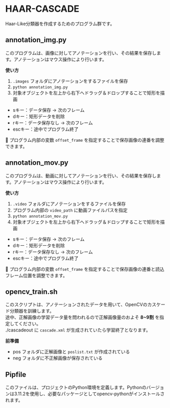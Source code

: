 # HAAR-CASCADE
Haar-Like分類器を作成するためのプログラム群です。  

## annotation_img.py
このプログラムは、画像に対してアノテーションを行い、その結果を保存します。アノテーションはマウス操作により行います。  

**使い方**  

1. `.images` フォルダにアノテーションをするファイルを保存
2. `python annotation_img.py`
3. 対象オブジェクトを左上から右下へドラッグ＆ドロップすることで矩形を描画

- sキー：データ保存 → 次のフレーム
- dキー：矩形データを削除
- rキー：データ保存なし → 次のフレーム
- escキー：途中でプログラム終了

📌 プログラム内部の変数 `offset_frame` を指定することで保存画像の連番を調整できます。  

## annotation_mov.py
このプログラムは、動画に対してアノテーションを行い、その結果を保存します。アノテーションはマウス操作により行います。  

**使い方**  

1. `.video` フォルダにアノテーションをするファイルを保存
2. プログラム内部の `video_path` に動画ファイルパスを指定
3. `python annotation_mov.py`
4. 対象オブジェクトを左上から右下へドラッグ＆ドロップすることで矩形を描画

- sキー：データ保存 → 次のフレーム
- dキー：矩形データを削除
- rキー：データ保存なし → 次のフレーム
- escキー：途中でプログラム終了

📌 プログラム内部の変数 `offset_frame` を指定することで保存画像の連番と読込フレーム位置を調整できます。  

## opencv_train.sh
このスクリプトは、アノテーションされたデータを用いて、OpenCVのカスケード分類器を訓練します。  
途中、正解画像の学習データ量を問われるので正解画像量のおよそ **8~9割** を指定してください。  
./cascadeout に `cascade.xml` が生成されていたら学習終了となります。  

**前準備**  

- pos フォルダに正解画像と `poslist.txt` が作成されている
- neg フォルダに不正解画像が保存されている


## Pipfile
このファイルは、プロジェクトのPython環境を定義します。Pythonのバージョンは3.11.2を使用し、必要なパッケージとしてopencv-pythonがインストールされます。  


